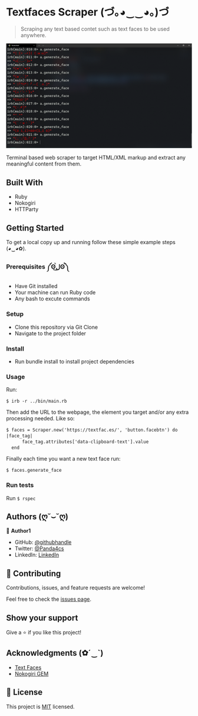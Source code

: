 # Textfaces Scraper (づ｡◕‿‿◕｡)づ

> Scraping any text based contet such as text faces to be used anywhere.

![screenshot](./app_screenshot.png)

Terminal based web scraper to target HTML/XML markup and extract any meaningful content from them.

## Built With

- Ruby
- Nokogiri
- HTTParty

## Getting Started

To get a local copy up and running follow these simple example steps (◕‿◕✿). 

### Prerequisites ༼ʘ̚ل͜ʘ̚༽

- Have Git installed
- Your machine can run Ruby code
- Any bash to excute commands

### Setup

- Clone this repository via Git Clone
- Navigate to the project folder

### Install

- Run bundle install to install project dependencies

### Usage

Run: 
```
$ irb -r ../bin/main.rb
```
Then add the URL to the webpage, the element you target and/or any extra processing needed. 
Like so:
```
$ faces = Scraper.new('https://textfac.es/', 'button.facebtn') do |face_tag|
      face_tag.attributes['data-clipboard-text'].value
  end
```
Finally each time you want a new text face run: 
```
$ faces.generate_face
```    

### Run tests

Run `$ rspec`

## Authors (ღ˘⌣˘ღ)

👤 **Author1**

- GitHub: [@githubhandle](https://github.com/omar-labana)
- Twitter: [@Panda4cs](https://twitter.com/Panda4cs)
- LinkedIn: [LinkedIn](https://www.linkedin.com/in/omarlabana/)

## 🤝 Contributing

Contributions, issues, and feature requests are welcome!

Feel free to check the [issues page](../../issues/).

## Show your support

Give a ⭐️ if you like this project!

## Acknowledgments (✿´‿`)

- [Text Faces](https://textfac.es/)
- [Nokogiri GEM](https://github.com/sparklemotion/nokogiri)

## 📝 License

This project is [MIT](./MIT.md) licensed.
